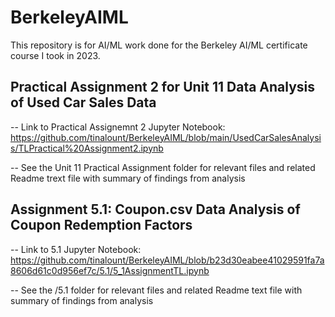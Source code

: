 # BerkeleyAIML

This repository is for AI/ML work done for the Berkeley AI/ML certificate course I took in 2023.

## Practical Assignment 2 for Unit 11 Data Analysis of Used Car Sales Data 
-- Link to Practical Assignemnt 2 Jupyter Notebook:  https://github.com/tinalount/BerkeleyAIML/blob/main/UsedCarSalesAnalysis/TLPractical%20Assignment2.ipynb

-- See the Unit 11 Practical Assignment folder for relevant files and related Readme trext file with summary of findings from analysis

## Assignment 5.1: Coupon.csv Data Analysis of Coupon Redemption Factors
-- Link to 5.1 Jupyter Notebook: https://github.com/tinalount/BerkeleyAIML/blob/b23d30eabee41029591fa7a8606d61c0d956ef7c/5.1/5_1AssignmentTL.ipynb 

-- See the /5.1 folder for relevant files and related Readme text file with summary of findings from analysis

